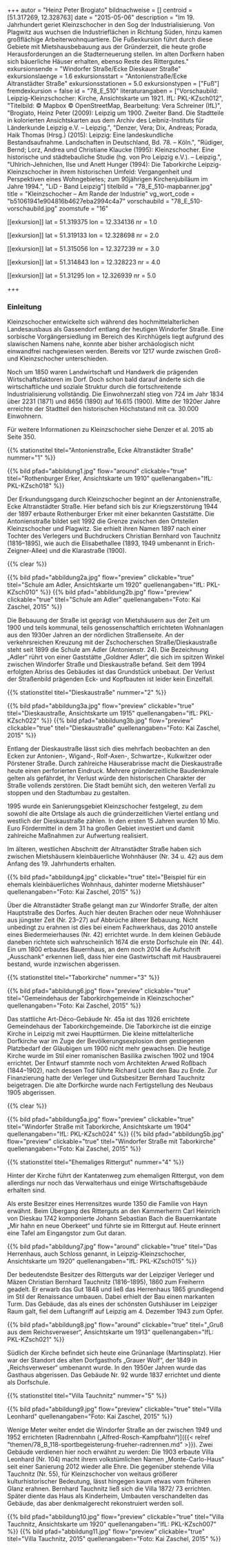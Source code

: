 +++
autor = "Heinz Peter Brogiato"
bildnachweise = []
centroid = [51.317269, 12.328763]
date = "2015-05-06"
description = "Im 19. Jahrhundert geriet Kleinzschocher in den Sog der Industrialisierung. Von Plagwitz aus wuchsen die Industrieflächen in Richtung Süden, hinzu kamen großflächige Arbeiterwohnquartiere. Die Fußexkursion führt durch diese Gebiete mit Mietshausbebauung aus der Gründerzeit, die heute große Herausforderungen an die Stadterneuerung stellen. Im alten Dorfkern haben sich bäuerliche Häuser erhalten, ebenso Reste des Rittergutes."
exkursionsende = "Windorfer Straße/Ecke Dieskauer Straße"
exkursionslaenge = 1.6
exkursionsstart = "Antonienstraße/Ecke Altranstädter Straße"
exkursionsstationen = 5.0
exkursionstypen = ["Fuß"]
fremdexkursion = false
id = "78_E_510"
literaturangaben = ["Vorschaubild: Leipzig-Kleinzschocher: Kirche, Ansichtskarte um 1921. IfL: PKL-KZsch012", "Titelbild: © Mapbox © OpenStreetMap, Bearbeitung: Vera Schreiner (IfL)", "Brogiato, Heinz Peter (2009): Leipzig um 1900. Zweiter Band. Die Stadtteile in kolorierten Ansichtskarten aus dem Archiv des Leibniz-Instituts für Länderkunde Leipzig e.V. – Leipzig.", "Denzer, Vera; Dix, Andreas; Porada, Haik Thomas (Hrsg.) (2015): Leipzig: Eine landeskundliche Bestandsaufnahme. Landschaften in Deutschland, Bd. 78. – Köln.", "Rüdiger, Bernd; Lorz, Andrea und Christiane Klaucke (1995): Kleinzschocher. Eine historische und städtebauliche Studie (hg. von Pro Leipzig e.V.). – Leipzig.", "Uhlrich-Jehnichen, Ilse und Anett Hunger (1994): Die Taborkirche Leipzig-Kleinzschocher in ihrem historischen Umfeld: Vergangenheit und Perspektiven eines Wohngebietes; zum 90jährigen Kirchenjubiläum im Jahre 1994.", "LiD - Band Leipzig"]
titelbild = "78_E_510-mapbanner.jpg"
title = "Kleinzschocher – Am Rande der Industrie"
vg_wort_code = "b51061941e904816b4627eba2994c4a7"
vorschaubild = "78_E_510-vorschaubild.jpg"
zoomstufe = "16"

[[exkursion]]
  lat = 51.319375
  lon = 12.334136
  nr = 1.0

[[exkursion]]
  lat = 51.319133
  lon = 12.328698
  nr = 2.0

[[exkursion]]
  lat = 51.315056
  lon = 12.327239
  nr = 3.0

[[exkursion]]
  lat = 51.314843
  lon = 12.328223
  nr = 4.0

[[exkursion]]
  lat = 51.31295
  lon = 12.326939
  nr = 5.0

+++

### Einleitung

Kleinzschocher entwickelte sich während des hochmittelalterlichen Landesausbaus als Gassendorf entlang der heutigen Windorfer Straße. Eine sorbische Vorgängersiedlung im Bereich des Kirchhügels liegt aufgrund des slawischen Namens nahe, konnte aber bisher archäologisch nicht einwandfrei nachgewiesen werden. Bereits vor 1217 wurde zwischen Groß- und Kleinzschocher unterschieden.

Noch um 1850 waren Landwirtschaft und Handwerk die prägenden Wirtschaftsfaktoren im Dorf. Doch schon bald darauf änderte sich die wirtschaftliche und soziale Struktur durch die fortschreitende Industrialisierung vollständig. Die Einwohnerzahl stieg von 724 im Jahr 1834 über 2231 (1871) und 8656 (1890) auf 16.615 (1900). Mitte der 1920er Jahre erreichte der Stadtteil den historischen Höchststand mit ca. 30.000 Einwohnern.

Für weitere Informationen zu Kleinzschocher siehe Denzer et al. 2015 ab Seite 350.

{{% stationstitel titel="Antonienstraße, Ecke Altranstädter Straße" nummer="1" %}}

{{% bild pfad="abbildung1.jpg" flow="around" clickable="true" titel="Rothenburger Erker, Ansichtskarte um 1910" quellenangaben="IfL: PKL-KZsch018"  %}}

Der Erkundungsgang durch Kleinzschocher beginnt an der Antonienstraße, Ecke Altranstädter Straße. Hier befand sich bis zur Kriegszerstörung 1944 der 1897 erbaute Rothenburger Erker mit einer bekannten Gaststätte. Die Antonienstraße bildet seit 1992 die Grenze zwischen den Ortsteilen Kleinzschocher und Plagwitz. Sie erhielt ihren Namen 1897 nach einer Tochter des Verlegers und Buchdruckers Christian Bernhard von Tauchnitz (1816–1895), wie auch die Elisabethallee (1893, 1949 umbenannt in Erich-Zeigner-Allee) und die Klarastraße (1900).

{{% clear  %}}

{{% bild pfad="abbildung2a.jpg" flow="preview" clickable="true" titel="Schule am Adler, Ansichtskarte um 1920" quellenangaben="IfL: PKL-KZsch010"  %}}
{{% bild pfad="abbildung2b.jpg" flow="preview" clickable="true" titel="Schule am Adler" quellenangaben="Foto: Kai Zaschel, 2015"  %}}

Die Bebauung der Straße ist geprägt von Mietshäusern aus der Zeit um 1900 und teils kommunal, teils genossenschaftlich errichteten Wohnanlagen aus den 1930er Jahren an der nördlichen Straßenseite. An der verkehrsreichen Kreuzung mit der Zschocherschen Straße/Dieskaustraße steht seit 1899 die Schule am Adler (Antonienstr. 24). Die Bezeichnung „Adler“ rührt von einer Gaststätte „Goldner Adler“, die sich im spitzen Winkel zwischen Windorfer Straße und Dieskaustraße befand. Seit dem 1994 erfolgten Abriss des Gebäudes ist das Grundstück unbebaut. Der Verlust der Straßenbild prägenden Eck- und Kopfbauten ist leider kein Einzelfall.

{{% stationstitel titel="Dieskaustraße" nummer="2" %}}

{{% bild pfad="abbildung3a.jpg" flow="preview" clickable="true" titel="Dieskaustraße, Ansichtskarte um 1915" quellenangaben="IfL: PKL-KZsch022"  %}}
{{% bild pfad="abbildung3b.jpg" flow="preview" clickable="true" titel="Dieskaustraße" quellenangaben="Foto: Kai Zaschel, 2015"  %}}

Entlang der Dieskaustraße lässt sich dies mehrfach beobachten an den Ecken zur Antonien-, Wigand-, Rolf-Axen-, Schwartze-, Kulkwitzer oder Pörstener Straße. Durch zahlreiche Häuserabrisse macht die Dieskaustraße heute einen perforierten Eindruck. Mehrere gründerzeitliche Baudenkmale gelten als gefährdet, ihr Verlust würde den historischen Charakter der Straße vollends zerstören. Die Stadt bemüht sich, den weiteren Verfall zu stoppen und den Stadtumbau zu gestalten.

1995 wurde ein Sanierungsgebiet Kleinzschocher festgelegt, zu dem sowohl die alte Ortslage als auch die gründerzeitlichen Viertel entlang und westlich der Dieskaustraße zählen. In den ersten 15 Jahren wurden 10 Mio. Euro Fördermittel in dem 31 ha großen Gebiet investiert und damit zahlreiche Maßnahmen zur Aufwertung realisiert.

Im älteren, westlichen Abschnitt der Altranstädter Straße haben sich zwischen Mietshäusern kleinbäuerliche Wohnhäuser (Nr. 34 u. 42) aus dem Anfang des 19. Jahrhunderts erhalten.

{{% bild pfad="abbildung4.jpg" clickable="true" titel="Beispiel für ein ehemals kleinbäuerliches Wohnhaus, dahinter moderne Mietshäuser" quellenangaben="Foto: Kai Zaschel, 2015"  %}}

Über die Altranstädter Straße gelangt man zur Windorfer Straße, der alten Hauptstraße des Dorfes. Auch hier deuten Brachen oder neue Wohnhäuser aus jüngster Zeit (Nr. 23–27) auf Abbrüche älterer Bebauung. Nicht unbedingt zu erahnen ist dies bei einem Fachwerkhaus, das 2010 anstelle eines Biedermeierhauses (Nr. 42) errichtet wurde. In dem kleinen Gebäude daneben richtete sich wahrscheinlich 1674 die erste Dorfschule ein (Nr. 44). Ein um 1800 erbautes Bauernhaus, an dem noch 2014 die Aufschrift „Ausschank“ erkennen ließ, dass hier eine Gastwirtschaft mit Hausbrauerei bestand, wurde inzwischen abgerissen.

{{% stationstitel titel="Taborkirche" nummer="3" %}}

{{% bild pfad="abbildung6.jpg" flow="preview" clickable="true" titel="Gemeindehaus der Taborkirchgemeinde in Kleinzschocher" quellenangaben="Foto: Kai Zaschel, 2015"  %}}

Das stattliche Art-Déco-Gebäude Nr. 45a ist das 1926 errichtete Gemeindehaus der Taborkirchgemeinde. Die Taborkirche ist die einzige Kirche in Leipzig mit zwei Haupttürmen. Die kleine mittelalterliche Dorfkirche war im Zuge der Bevölkerungsexplosion dem gestiegenen Platzbedarf der Gläubigen um 1900 nicht mehr gewachsen. Die heutige Kirche wurde im Stil einer romanischen Basilika zwischen 1902 und 1904 errichtet. Der Entwurf stammte noch vom Architekten Arwed Roßbach (1844–1902), nach dessen Tod führte Richard Lucht den Bau zu Ende. Zur Finanzierung hatte der Verleger und Gutsbesitzer Bernhard Tauchnitz beigetragen. Die alte Dorfkirche wurde nach Fertigstellung des Neubaus 1905 abgerissen.

{{% clear  %}}

{{% bild pfad="abbildung5a.jpg" flow="preview" clickable="true" titel="Windorfer Straße mit Taborkirche, Ansichtskarte um 1904" quellenangaben="IfL: PKL-KZsch024"  %}}
{{% bild pfad="abbildung5b.jpg" flow="preview" clickable="true" titel="Windorfer Straße mit Taborkirche" quellenangaben="Foto: Kai Zaschel, 2015"  %}}

{{% stationstitel titel="Ehemaliges Rittergut" nummer="4" %}}

Hinter der Kirche führt der Kantatenweg zum ehemaligen Rittergut, von dem allerdings nur noch das Verwalterhaus und einige Wirtschaftsgebäude erhalten sind.

Als erste Besitzer eines Herrensitzes wurde 1350 die Familie von Hayn erwähnt. Beim Übergang des Ritterguts an den Kammerherrn Carl Heinrich von Dieskau 1742 komponierte Johann Sebastian Bach die Bauernkantate „Mir hahn en neue Oberkeet“ und führte sie im Rittergut auf. Heute erinnert eine Tafel am Eingangstor zum Gut daran.

{{% bild pfad="abbildung7.jpg" flow="around" clickable="true" titel="Das Herrenhaus, auch Schloss genannt, in Leipzig-Kleinzschocher, Ansichtskarte um 1920" quellenangaben="IfL: PKL-KZsch015"  %}}

Der bedeutendste Besitzer des Ritterguts war der Leipziger Verleger und Mäzen Christian Bernhard Tauchnitz (1816–1895), 1860 zum Freiherrn geadelt. Er erwarb das Gut 1848 und ließ das Herrenhaus 1865 grundlegend im Stil der Renaissance umbauen. Dabei erhielt der Bau einen markanten Turm. Das Gebäude, das als eines der schönsten Gutshäuser im Leipziger Raum galt, fiel dem Luftangriff auf Leipzig am 4. Dezember 1943 zum Opfer.

{{% bild pfad="abbildung8.jpg" flow="around" clickable="true" titel="„Gruß aus dem Reichsverweser“, Ansichtskarte um 1913" quellenangaben="IfL: PKL-KZsch021"  %}}

Südlich der Kirche befindet sich heute eine Grünanlage (Martinsplatz). Hier war der Standort des alten Dorfgasthofs „Grauer Wolf“, der 1849 in „Reichsverweser“ umbenannt wurde. In den 1950er Jahren wurde das Gasthaus abgerissen. Das Gebäude Nr. 92 wurde 1837 errichtet und diente als Dorfschule.

{{% stationstitel titel="Villa Tauchnitz" nummer="5" %}}

{{% bild pfad="abbildung9.jpg" flow="preview" clickable="true" titel="Villa Leonhard" quellenangaben="Foto: Kai Zaschel, 2015"  %}}

Wenige Meter weiter endet die Windorfer Straße an der zwischen 1949 und 1952 errichteten [Radrennbahn („Alfred-Rosch-Kampfbahn“)]({{< relref "themen/78_B_118-sportbegeisterung-frueher-radrennen.md" >}}). Zwei Gebäude verdienen hier noch erwähnt zu werden: Die 1903 erbaute Villa Leonhard (Nr. 104) macht ihrem volkstümlichen Namen „Monte-Carlo-Haus“ seit einer Sanierung 2012 wieder alle Ehre. Die gegenüber stehende Villa Tauchnitz (Nr. 55), für Kleinzschocher von weitaus größerer kulturhistorischer Bedeutung, lässt hingegen kaum etwas vom früheren Glanz erahnen. Bernhard Tauchnitz ließ sich die Villa 1872/ 73 errichten. Später diente das Haus als Kinderheim, Umbauten verschandelten das Gebäude, das aber denkmalgerecht rekonstruiert werden soll.

{{% bild pfad="abbildung10.jpg" flow="preview" clickable="true" titel="Villa Tauchnitz, Ansichtskarte um 1920" quellenangaben="IfL: PKL-KZsch007"  %}}
{{% bild pfad="abbildung11.jpg" flow="preview" clickable="true" titel="Villa Tauchnitz, 2015" quellenangaben="Foto: Kai Zaschel, 2015"  %}}